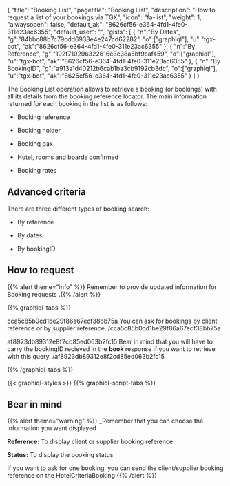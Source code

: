 {
"title": "Booking List",
"pagetitle": "Booking List",
"description": "How to request a list of your bookings via TGX",
"icon": "fa-list",
"weight": 1,
"alwaysopen": false,
"default_ak": "8626cf56-e364-4fd1-4fe0-311e23ac6355",
"default_user": "",
"gists": [
    {
        "n":"By Dates",
        "g":"84bbc88b7c79cdd6938e4e247cd62282",
        "o":["graphiql"],
        "u":"tgx-bot",
        "ak":"8626cf56-e364-4fd1-4fe0-311e23ac6355"
    }, 
    {
        "n":"By Reference",
        "g":"192f710296322616e3c38a5bf9caf459",
        "o":["graphiql"],
        "u":"tgx-bot",
        "ak":"8626cf56-e364-4fd1-4fe0-311e23ac6355"
    },
    {
        "n":"By BookingID",
        "g":"a913a1d40212b6cab1ba3cb9192cb3dc",
        "o":["graphiql"],
        "u":"tgx-bot",
        "ak":"8626cf56-e364-4fd1-4fe0-311e23ac6355"
    }
        ]
}

The Booking List operation allows to retrieve a booking (or bookings) with all its details from the booking reference locator.
The main information returned for each booking in the list is as follows:

* Booking reference

* Booking holder

* Booking pax

* Hotel, rooms and boards confirmed

* Booking rates

## Advanced criteria
There are three different types of booking search:

* By reference

* By dates

* By bookingID

## How to request

{{% alert theme="info" %}} Remember to provide updated information for Booking requests .{{% /alert %}}

{{% graphiql-tabs %}}

cca5c85b0cd1be29f86a67ecf38bb75a
You can ask for bookings by client reference or by supplier reference.
/cca5c85b0cd1be29f86a67ecf38bb75a

af8923db89312e8f2cd85ed063b2fc15
Bear in mind that you will have to carry the bookingID recieved in the **book** response if you want to retrieve with this query.
/af8923db89312e8f2cd85ed063b2fc15

{{% /graphiql-tabs %}}

{{< graphiql-styles >}}
{{% graphiql-script-tabs %}}

## Bear in mind
{{% alert theme="warning" %}}
_Remember that you can choose the information you want displayed

**Reference:** To display client or supplier booking reference

**Status:** To display the booking status

If you want to ask for one booking, you can send the client/supplier booking reference on the HotelCriteriaBooking
{{% /alert %}}
